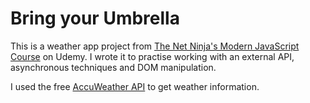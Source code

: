 # Bring your Umbrella

This is a weather app project from [The Net Ninja's Modern JavaScript Course](https://www.udemy.com/course/modern-javascript-from-novice-to-ninja/) on Udemy. I wrote it to practise working with an external API, asynchronous techniques and DOM manipulation.

I used the free [AccuWeather API](https://developer.accuweather.com/) to get weather information.
